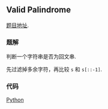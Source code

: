 ## Valid Palindrome

[题目地址](https://oj.leetcode.com/problems/valid-palindrome/).

### 题解

判断一个字符串是否为回文串.

先过滤掉多余字符，再比较 `s` 和 `s[::-1]`.

### 代码

[Python](./sol.py)

